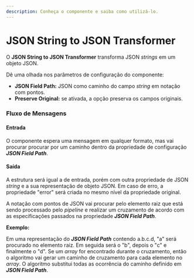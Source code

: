 ```yaml
---
description: Conheça o componente e saiba como utilizá-lo.
---
```


# JSON String to JSON Transformer

O **JSON String to JSON Transformer** transforma JSON _strings_ em um objeto JSON.

Dê uma olhada nos parâmetros de configuração do componente:

* **JSON Field Path:** JSON como caminho do campo _string_ em notação com pontos.
* **Preserve Original:** se ativada, a opção preserva os campos originais.

### Fluxo de Mensagens <a href="#fluxo-de-mensagens" id="fluxo-de-mensagens"></a>

#### Entrada <a href="#entrada" id="entrada"></a>

O componente espera uma mensagem em qualquer formato, mas vai procurar procurar por um caminho dentro da propriedade de configuração _**JSON Field Path**_.

#### Saída <a href="#sada" id="sada"></a>

A estrutura será igual a de entrada, porém com outra propriedade de JSON _string_ e a sua representação de objeto JSON. Em caso de erro, a propriedade "error" será criada no mesmo nível da propriedade original.

A notação com pontos de JSON vai procurar pelo elemento raiz que está sendo processado pelo _pipeline_ e realizar um cruzamento de acordo com as especificações passados na propriedade _**JSON Field Path**_.

**Exemplo:**

Em uma representação do _**JSON Field Path**_ contendo a.b.c.d, "a" será procurado no elemento raiz. Em seguida será o "b", depois o "c" e finalmente o "d". Se um _array_ for encontrado durante o cruzamento, então o algoritmo vai gerar um caminho de cruzamento para cada elemento no _array_. O algoritmo substitui todas as ocorrência do caminho definido em _**JSON Field Path**_.

